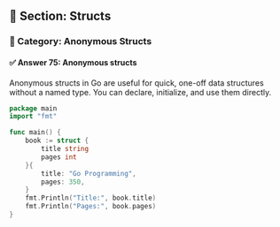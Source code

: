 ## 📘 Section: Structs  
### 🔹 Category: Anonymous Structs  
#### ✅ Answer 75: Anonymous structs

Anonymous structs in Go are useful for quick, one-off data structures without a named type. You can declare, initialize, and use them directly.

```go
package main
import "fmt"

func main() {
    book := struct {
        title string
        pages int
    }{
        title: "Go Programming",
        pages: 350,
    }
    fmt.Println("Title:", book.title)
    fmt.Println("Pages:", book.pages)
}
```
